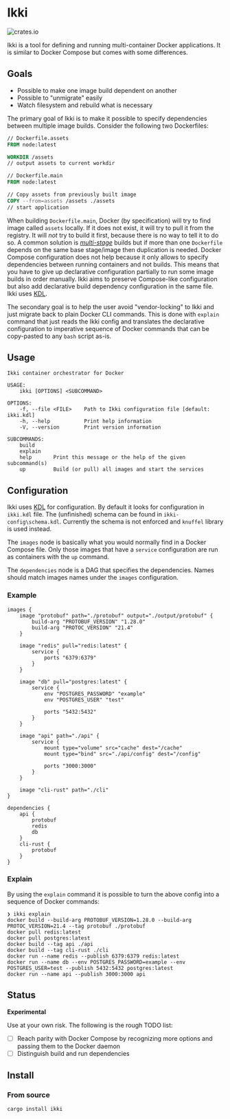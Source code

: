 # Ikki

![crates.io](https://img.shields.io/crates/v/ikki.svg)

Ikki is a tool for defining and running multi-container Docker applications. It is similar to Docker Compose but comes with some differences.

## Goals

* Possible to make one image build dependent on another
* Possible to "unmigrate" easily
* Watch filesystem and rebuild what is necessary

The primary goal of Ikki is to make it possible to specify dependencies between multiple image builds. Consider the following two Dockerfiles:

```dockerfile
// Dockerfile.assets
FROM node:latest

WORKDIR /assets
// output assets to current workdir
```

```dockerfile
// Dockerfile.main
FROM node:latest

// Copy assets from previously built image
COPY --from=assets /assets ./assets
// start application
```

When building `Dockerfile.main`, Docker (by specification) will try to find image called `assets` locally. If it does not exist, it will try to pull it from the registry. It will *not* try to build it first, because there is no way to tell it to do so. A common solution is [*multi-stage*](https://docs.docker.com/develop/develop-images/multistage-build/) builds but if more than one `Dockerfile` depends on the same base stage/image then duplication is needed. Docker Compose configuration does not help because it only allows to specify dependencies between running containers and not builds. This means that you have to give up declarative configuration partially to run some image builds in order manually. Ikki aims to preserve Compose-like configuration but also add declarative build dependency configuration in the same file. Ikki uses [KDL](https://kdl.dev/).

The secondary goal is to help the user avoid "vendor-locking" to Ikki and just migrate back to plain Docker CLI commands. This is done with `explain` command that just reads the Ikki config and translates the declarative configuration to imperative sequence of Docker commands that can be copy-pasted to any `bash` script as-is.

## Usage
```
Ikki container orchestrator for Docker

USAGE:
    ikki [OPTIONS] <SUBCOMMAND>

OPTIONS:
    -f, --file <FILE>    Path to Ikki configuration file [default: ikki.kdl]
    -h, --help           Print help information
    -V, --version        Print version information

SUBCOMMANDS:
    build
    explain
    help       Print this message or the help of the given subcommand(s)
    up         Build (or pull) all images and start the services
```

## Configuration

Ikki uses [KDL](https://kdl.dev/) for configuration. By default it looks for configuration in `ikki.kdl` file. The (unfinished) schema can be found in `ikki-config\schema.kdl`. Currently the schema is not enforced and `knuffel` library is used instead.

The `images` node is basically what you would normally find in a Docker Compose file. Only those images that have a `service` configuration are run as containers with the `up` command.

The `dependencies` node is a DAG that specifies the dependencies. Names should match images names under the `images` configuration.

### Example

```kdl
images {
    image "protobuf" path="./protobuf" output="./output/protobuf" {
        build-arg "PROTOBUF_VERSION" "1.28.0"
        build-arg "PROTOC_VERSION" "21.4"
    }

    image "redis" pull="redis:latest" {
        service {
            ports "6379:6379"
        }
    }
    
    image "db" pull="postgres:latest" {
        service {
            env "POSTGRES_PASSWORD" "example"
            env "POSTGRES_USER" "test"

            ports "5432:5432"
        }
    }

    image "api" path="./api" {
        service {
            mount type="volume" src="cache" dest="/cache"
            mount type="bind" src="./api/config" dest="/config"

            ports "3000:3000"
        }
    }

    image "cli-rust" path="./cli"
}

dependencies {
    api {
        protobuf
        redis
        db
    }
    cli-rust {
        protobuf
    }
}
```

### Explain

By using the `explain` command it is possible to turn the above config into a sequence of Docker commands:

```
❯ ikki explain
docker build --build-arg PROTOBUF_VERSION=1.28.0 --build-arg PROTOC_VERSION=21.4 --tag protobuf ./protobuf
docker pull redis:latest
docker pull postgres:latest
docker build --tag api ./api
docker build --tag cli-rust ./cli
docker run --name redis --publish 6379:6379 redis:latest
docker run --name db --env POSTGRES_PASSWORD=example --env POSTGRES_USER=test --publish 5432:5432 postgres:latest
docker run --name api --publish 3000:3000 api
```

## Status

**Experimental**

Use at your own risk. The following is the rough TODO list:

- [ ] Reach parity with Docker Compose by recognizing more options and passing them to the Docker daemon
- [ ] Distinguish build and run dependencies

## Install

### From source
```
cargo install ikki
```
